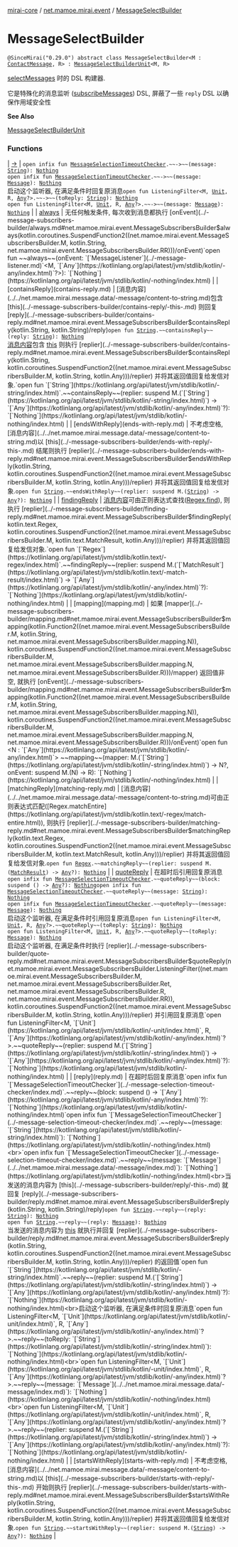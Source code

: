 [mirai-core](../../index.md) / [net.mamoe.mirai.event](../index.md) / [MessageSelectBuilder](./index.md)

# MessageSelectBuilder

`@SinceMirai("0.29.0") abstract class MessageSelectBuilder<M : `[`ContactMessage`](../../net.mamoe.mirai.message/-contact-message/index.md)`, R> : `[`MessageSelectBuilderUnit`](../-message-select-builder-unit/index.md)`<M, R>`

[selectMessages](../select-messages.md) 时的 DSL 构建器.

它是特殊化的消息监听 ([subscribeMessages](../kotlinx.coroutines.-coroutine-scope/subscribe-messages.md)) DSL, 屏蔽了一些 `reply` DSL 以确保作用域安全性

**See Also**

[MessageSelectBuilderUnit](../-message-select-builder-unit/index.md)

### Functions

| [-&gt;](--.md) | `open infix fun `[`MessageSelectionTimeoutChecker`](../-message-selection-timeout-checker/index.md)`.~~->~~(message: `[`String`](https://kotlinlang.org/api/latest/jvm/stdlib/kotlin/-string/index.html)`): `[`Nothing`](https://kotlinlang.org/api/latest/jvm/stdlib/kotlin/-nothing/index.html)<br>`open infix fun `[`MessageSelectionTimeoutChecker`](../-message-selection-timeout-checker/index.md)`.~~->~~(message: `[`Message`](../../net.mamoe.mirai.message.data/-message/index.md)`): `[`Nothing`](https://kotlinlang.org/api/latest/jvm/stdlib/kotlin/-nothing/index.html)<br>启动这个监听器, 在满足条件时回复原消息`open fun ListeningFilter<M, `[`Unit`](https://kotlinlang.org/api/latest/jvm/stdlib/kotlin/-unit/index.html)`, R, `[`Any`](https://kotlinlang.org/api/latest/jvm/stdlib/kotlin/-any/index.html)`?>.~~->~~(toReply: `[`String`](https://kotlinlang.org/api/latest/jvm/stdlib/kotlin/-string/index.html)`): `[`Nothing`](https://kotlinlang.org/api/latest/jvm/stdlib/kotlin/-nothing/index.html)<br>`open fun ListeningFilter<M, `[`Unit`](https://kotlinlang.org/api/latest/jvm/stdlib/kotlin/-unit/index.html)`, R, `[`Any`](https://kotlinlang.org/api/latest/jvm/stdlib/kotlin/-any/index.html)`?>.~~->~~(message: `[`Message`](../../net.mamoe.mirai.message.data/-message/index.md)`): `[`Nothing`](https://kotlinlang.org/api/latest/jvm/stdlib/kotlin/-nothing/index.html) |
| [always](always.md) | 无任何触发条件, 每次收到消息都执行 [onEvent](../-message-subscribers-builder/always.md#net.mamoe.mirai.event.MessageSubscribersBuilder$always(kotlin.coroutines.SuspendFunction2((net.mamoe.mirai.event.MessageSubscribersBuilder.M, kotlin.String, net.mamoe.mirai.event.MessageSubscribersBuilder.RR)))/onEvent)`open fun ~~always~~(onEvent: `[`MessageListener`](../-message-listener.md)`<M, `[`Any`](https://kotlinlang.org/api/latest/jvm/stdlib/kotlin/-any/index.html)`?>): `[`Nothing`](https://kotlinlang.org/api/latest/jvm/stdlib/kotlin/-nothing/index.html) |
| [containsReply](contains-reply.md) | [消息内容](../../net.mamoe.mirai.message.data/-message/content-to-string.md)包含 [this](../-message-subscribers-builder/contains-reply/-this-.md) 则回复 [reply](../-message-subscribers-builder/contains-reply.md#net.mamoe.mirai.event.MessageSubscribersBuilder$containsReply(kotlin.String, kotlin.String)/reply)`open fun `[`String`](https://kotlinlang.org/api/latest/jvm/stdlib/kotlin/-string/index.html)`.~~containsReply~~(reply: `[`String`](https://kotlinlang.org/api/latest/jvm/stdlib/kotlin/-string/index.html)`): `[`Nothing`](https://kotlinlang.org/api/latest/jvm/stdlib/kotlin/-nothing/index.html)<br>[消息内容](../../net.mamoe.mirai.message.data/-message/content-to-string.md)包含 [this](../-message-subscribers-builder/contains-reply/-this-.md) 则执行 [replier](../-message-subscribers-builder/contains-reply.md#net.mamoe.mirai.event.MessageSubscribersBuilder$containsReply(kotlin.String, kotlin.coroutines.SuspendFunction2((net.mamoe.mirai.event.MessageSubscribersBuilder.M, kotlin.String, kotlin.Any)))/replier) 并将其返回值回复给发信对象.`open fun `[`String`](https://kotlinlang.org/api/latest/jvm/stdlib/kotlin/-string/index.html)`.~~containsReply~~(replier: suspend M.(`[`String`](https://kotlinlang.org/api/latest/jvm/stdlib/kotlin/-string/index.html)`) -> `[`Any`](https://kotlinlang.org/api/latest/jvm/stdlib/kotlin/-any/index.html)`?): `[`Nothing`](https://kotlinlang.org/api/latest/jvm/stdlib/kotlin/-nothing/index.html) |
| [endsWithReply](ends-with-reply.md) | 不考虑空格, [消息内容](../../net.mamoe.mirai.message.data/-message/content-to-string.md)以 [this](../-message-subscribers-builder/ends-with-reply/-this-.md) 结尾则执行 [replier](../-message-subscribers-builder/ends-with-reply.md#net.mamoe.mirai.event.MessageSubscribersBuilder$endsWithReply(kotlin.String, kotlin.coroutines.SuspendFunction2((net.mamoe.mirai.event.MessageSubscribersBuilder.M, kotlin.String, kotlin.Any)))/replier) 并将其返回值回复给发信对象.`open fun `[`String`](https://kotlinlang.org/api/latest/jvm/stdlib/kotlin/-string/index.html)`.~~endsWithReply~~(replier: suspend M.(`[`String`](https://kotlinlang.org/api/latest/jvm/stdlib/kotlin/-string/index.html)`) -> `[`Any`](https://kotlinlang.org/api/latest/jvm/stdlib/kotlin/-any/index.html)`?): `[`Nothing`](https://kotlinlang.org/api/latest/jvm/stdlib/kotlin/-nothing/index.html) |
| [findingReply](finding-reply.md) | [消息内容](../../net.mamoe.mirai.message.data/-message/content-to-string.md)可由正则表达式查找([Regex.find](https://kotlinlang.org/api/latest/jvm/stdlib/kotlin.text/-regex/find.html)), 则执行 [replier](../-message-subscribers-builder/finding-reply.md#net.mamoe.mirai.event.MessageSubscribersBuilder$findingReply(kotlin.text.Regex, kotlin.coroutines.SuspendFunction2((net.mamoe.mirai.event.MessageSubscribersBuilder.M, kotlin.text.MatchResult, kotlin.Any)))/replier) 并将其返回值回复给发信对象.`open fun `[`Regex`](https://kotlinlang.org/api/latest/jvm/stdlib/kotlin.text/-regex/index.html)`.~~findingReply~~(replier: suspend M.(`[`MatchResult`](https://kotlinlang.org/api/latest/jvm/stdlib/kotlin.text/-match-result/index.html)`) -> `[`Any`](https://kotlinlang.org/api/latest/jvm/stdlib/kotlin/-any/index.html)`?): `[`Nothing`](https://kotlinlang.org/api/latest/jvm/stdlib/kotlin/-nothing/index.html) |
| [mapping](mapping.md) | 如果 [mapper](../-message-subscribers-builder/mapping.md#net.mamoe.mirai.event.MessageSubscribersBuilder$mapping(kotlin.Function2((net.mamoe.mirai.event.MessageSubscribersBuilder.M, kotlin.String, net.mamoe.mirai.event.MessageSubscribersBuilder.mapping.N)), kotlin.coroutines.SuspendFunction2((net.mamoe.mirai.event.MessageSubscribersBuilder.M, net.mamoe.mirai.event.MessageSubscribersBuilder.mapping.N, net.mamoe.mirai.event.MessageSubscribersBuilder.R)))/mapper) 返回值非空, 就执行 [onEvent](../-message-subscribers-builder/mapping.md#net.mamoe.mirai.event.MessageSubscribersBuilder$mapping(kotlin.Function2((net.mamoe.mirai.event.MessageSubscribersBuilder.M, kotlin.String, net.mamoe.mirai.event.MessageSubscribersBuilder.mapping.N)), kotlin.coroutines.SuspendFunction2((net.mamoe.mirai.event.MessageSubscribersBuilder.M, net.mamoe.mirai.event.MessageSubscribersBuilder.mapping.N, net.mamoe.mirai.event.MessageSubscribersBuilder.R)))/onEvent)`open fun <N : `[`Any`](https://kotlinlang.org/api/latest/jvm/stdlib/kotlin/-any/index.html)`> ~~mapping~~(mapper: M.(`[`String`](https://kotlinlang.org/api/latest/jvm/stdlib/kotlin/-string/index.html)`) -> N?, onEvent: suspend M.(N) -> R): `[`Nothing`](https://kotlinlang.org/api/latest/jvm/stdlib/kotlin/-nothing/index.html) |
| [matchingReply](matching-reply.md) | [消息内容](../../net.mamoe.mirai.message.data/-message/content-to-string.md)可由正则表达式匹配([Regex.matchEntire](https://kotlinlang.org/api/latest/jvm/stdlib/kotlin.text/-regex/match-entire.html)), 则执行 [replier](../-message-subscribers-builder/matching-reply.md#net.mamoe.mirai.event.MessageSubscribersBuilder$matchingReply(kotlin.text.Regex, kotlin.coroutines.SuspendFunction2((net.mamoe.mirai.event.MessageSubscribersBuilder.M, kotlin.text.MatchResult, kotlin.Any)))/replier) 并将其返回值回复给发信对象.`open fun `[`Regex`](https://kotlinlang.org/api/latest/jvm/stdlib/kotlin.text/-regex/index.html)`.~~matchingReply~~(replier: suspend M.(`[`MatchResult`](https://kotlinlang.org/api/latest/jvm/stdlib/kotlin.text/-match-result/index.html)`) -> `[`Any`](https://kotlinlang.org/api/latest/jvm/stdlib/kotlin/-any/index.html)`?): `[`Nothing`](https://kotlinlang.org/api/latest/jvm/stdlib/kotlin/-nothing/index.html) |
| [quoteReply](quote-reply.md) | 在超时后引用回复原消息`open infix fun `[`MessageSelectionTimeoutChecker`](../-message-selection-timeout-checker/index.md)`.~~quoteReply~~(block: suspend () -> `[`Any`](https://kotlinlang.org/api/latest/jvm/stdlib/kotlin/-any/index.html)`?): `[`Nothing`](https://kotlinlang.org/api/latest/jvm/stdlib/kotlin/-nothing/index.html)`open infix fun `[`MessageSelectionTimeoutChecker`](../-message-selection-timeout-checker/index.md)`.~~quoteReply~~(message: `[`String`](https://kotlinlang.org/api/latest/jvm/stdlib/kotlin/-string/index.html)`): `[`Nothing`](https://kotlinlang.org/api/latest/jvm/stdlib/kotlin/-nothing/index.html)<br>`open infix fun `[`MessageSelectionTimeoutChecker`](../-message-selection-timeout-checker/index.md)`.~~quoteReply~~(message: `[`Message`](../../net.mamoe.mirai.message.data/-message/index.md)`): `[`Nothing`](https://kotlinlang.org/api/latest/jvm/stdlib/kotlin/-nothing/index.html)<br>启动这个监听器, 在满足条件时引用回复原消息`open fun ListeningFilter<M, `[`Unit`](https://kotlinlang.org/api/latest/jvm/stdlib/kotlin/-unit/index.html)`, R, `[`Any`](https://kotlinlang.org/api/latest/jvm/stdlib/kotlin/-any/index.html)`?>.~~quoteReply~~(toReply: `[`String`](https://kotlinlang.org/api/latest/jvm/stdlib/kotlin/-string/index.html)`): `[`Nothing`](https://kotlinlang.org/api/latest/jvm/stdlib/kotlin/-nothing/index.html)<br>`open fun ListeningFilter<M, `[`Unit`](https://kotlinlang.org/api/latest/jvm/stdlib/kotlin/-unit/index.html)`, R, `[`Any`](https://kotlinlang.org/api/latest/jvm/stdlib/kotlin/-any/index.html)`?>.~~quoteReply~~(toReply: `[`Message`](../../net.mamoe.mirai.message.data/-message/index.md)`): `[`Nothing`](https://kotlinlang.org/api/latest/jvm/stdlib/kotlin/-nothing/index.html)<br>启动这个监听器, 在满足条件时执行 [replier](../-message-subscribers-builder/quote-reply.md#net.mamoe.mirai.event.MessageSubscribersBuilder$quoteReply(net.mamoe.mirai.event.MessageSubscribersBuilder.ListeningFilter((net.mamoe.mirai.event.MessageSubscribersBuilder.M, net.mamoe.mirai.event.MessageSubscribersBuilder.Ret, net.mamoe.mirai.event.MessageSubscribersBuilder.R, net.mamoe.mirai.event.MessageSubscribersBuilder.RR)), kotlin.coroutines.SuspendFunction2((net.mamoe.mirai.event.MessageSubscribersBuilder.M, kotlin.String, kotlin.Any)))/replier) 并引用回复原消息`open fun ListeningFilter<M, `[`Unit`](https://kotlinlang.org/api/latest/jvm/stdlib/kotlin/-unit/index.html)`, R, `[`Any`](https://kotlinlang.org/api/latest/jvm/stdlib/kotlin/-any/index.html)`?>.~~quoteReply~~(replier: suspend M.(`[`String`](https://kotlinlang.org/api/latest/jvm/stdlib/kotlin/-string/index.html)`) -> `[`Any`](https://kotlinlang.org/api/latest/jvm/stdlib/kotlin/-any/index.html)`?): `[`Nothing`](https://kotlinlang.org/api/latest/jvm/stdlib/kotlin/-nothing/index.html) |
| [reply](reply.md) | 在超时后回复原消息`open infix fun `[`MessageSelectionTimeoutChecker`](../-message-selection-timeout-checker/index.md)`.~~reply~~(block: suspend () -> `[`Any`](https://kotlinlang.org/api/latest/jvm/stdlib/kotlin/-any/index.html)`?): `[`Nothing`](https://kotlinlang.org/api/latest/jvm/stdlib/kotlin/-nothing/index.html)`open infix fun `[`MessageSelectionTimeoutChecker`](../-message-selection-timeout-checker/index.md)`.~~reply~~(message: `[`String`](https://kotlinlang.org/api/latest/jvm/stdlib/kotlin/-string/index.html)`): `[`Nothing`](https://kotlinlang.org/api/latest/jvm/stdlib/kotlin/-nothing/index.html)<br>`open infix fun `[`MessageSelectionTimeoutChecker`](../-message-selection-timeout-checker/index.md)`.~~reply~~(message: `[`Message`](../../net.mamoe.mirai.message.data/-message/index.md)`): `[`Nothing`](https://kotlinlang.org/api/latest/jvm/stdlib/kotlin/-nothing/index.html)<br>当发送的消息内容为 [this](../-message-subscribers-builder/reply/-this-.md) 就回复 [reply](../-message-subscribers-builder/reply.md#net.mamoe.mirai.event.MessageSubscribersBuilder$reply(kotlin.String, kotlin.String)/reply)`open fun `[`String`](https://kotlinlang.org/api/latest/jvm/stdlib/kotlin/-string/index.html)`.~~reply~~(reply: `[`String`](https://kotlinlang.org/api/latest/jvm/stdlib/kotlin/-string/index.html)`): `[`Nothing`](https://kotlinlang.org/api/latest/jvm/stdlib/kotlin/-nothing/index.html)<br>`open fun `[`String`](https://kotlinlang.org/api/latest/jvm/stdlib/kotlin/-string/index.html)`.~~reply~~(reply: `[`Message`](../../net.mamoe.mirai.message.data/-message/index.md)`): `[`Nothing`](https://kotlinlang.org/api/latest/jvm/stdlib/kotlin/-nothing/index.html)<br>当发送的消息内容为 [this](../-message-subscribers-builder/reply/-this-.md) 就执行并回复 [replier](../-message-subscribers-builder/reply.md#net.mamoe.mirai.event.MessageSubscribersBuilder$reply(kotlin.String, kotlin.coroutines.SuspendFunction2((net.mamoe.mirai.event.MessageSubscribersBuilder.M, kotlin.String, kotlin.Any)))/replier) 的返回值`open fun `[`String`](https://kotlinlang.org/api/latest/jvm/stdlib/kotlin/-string/index.html)`.~~reply~~(replier: suspend M.(`[`String`](https://kotlinlang.org/api/latest/jvm/stdlib/kotlin/-string/index.html)`) -> `[`Any`](https://kotlinlang.org/api/latest/jvm/stdlib/kotlin/-any/index.html)`?): `[`Nothing`](https://kotlinlang.org/api/latest/jvm/stdlib/kotlin/-nothing/index.html)<br>启动这个监听器, 在满足条件时回复原消息`open fun ListeningFilter<M, `[`Unit`](https://kotlinlang.org/api/latest/jvm/stdlib/kotlin/-unit/index.html)`, R, `[`Any`](https://kotlinlang.org/api/latest/jvm/stdlib/kotlin/-any/index.html)`?>.~~reply~~(toReply: `[`String`](https://kotlinlang.org/api/latest/jvm/stdlib/kotlin/-string/index.html)`): `[`Nothing`](https://kotlinlang.org/api/latest/jvm/stdlib/kotlin/-nothing/index.html)<br>`open fun ListeningFilter<M, `[`Unit`](https://kotlinlang.org/api/latest/jvm/stdlib/kotlin/-unit/index.html)`, R, `[`Any`](https://kotlinlang.org/api/latest/jvm/stdlib/kotlin/-any/index.html)`?>.~~reply~~(message: `[`Message`](../../net.mamoe.mirai.message.data/-message/index.md)`): `[`Nothing`](https://kotlinlang.org/api/latest/jvm/stdlib/kotlin/-nothing/index.html)<br>`open fun ListeningFilter<M, `[`Unit`](https://kotlinlang.org/api/latest/jvm/stdlib/kotlin/-unit/index.html)`, R, `[`Any`](https://kotlinlang.org/api/latest/jvm/stdlib/kotlin/-any/index.html)`?>.~~reply~~(replier: suspend M.(`[`String`](https://kotlinlang.org/api/latest/jvm/stdlib/kotlin/-string/index.html)`) -> `[`Any`](https://kotlinlang.org/api/latest/jvm/stdlib/kotlin/-any/index.html)`?): `[`Nothing`](https://kotlinlang.org/api/latest/jvm/stdlib/kotlin/-nothing/index.html) |
| [startsWithReply](starts-with-reply.md) | 不考虑空格, [消息内容](../../net.mamoe.mirai.message.data/-message/content-to-string.md)以 [this](../-message-subscribers-builder/starts-with-reply/-this-.md) 开始则执行 [replier](../-message-subscribers-builder/starts-with-reply.md#net.mamoe.mirai.event.MessageSubscribersBuilder$startsWithReply(kotlin.String, kotlin.coroutines.SuspendFunction2((net.mamoe.mirai.event.MessageSubscribersBuilder.M, kotlin.String, kotlin.Any)))/replier) 并将其返回值回复给发信对象.`open fun `[`String`](https://kotlinlang.org/api/latest/jvm/stdlib/kotlin/-string/index.html)`.~~startsWithReply~~(replier: suspend M.(`[`String`](https://kotlinlang.org/api/latest/jvm/stdlib/kotlin/-string/index.html)`) -> `[`Any`](https://kotlinlang.org/api/latest/jvm/stdlib/kotlin/-any/index.html)`?): `[`Nothing`](https://kotlinlang.org/api/latest/jvm/stdlib/kotlin/-nothing/index.html) |

